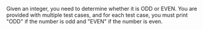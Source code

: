 Given an integer, you need to determine whether it is ODD or EVEN.
You are provided with multiple test cases, and for each test case, you must print "ODD" if the number is odd and "EVEN" if the number is even.
